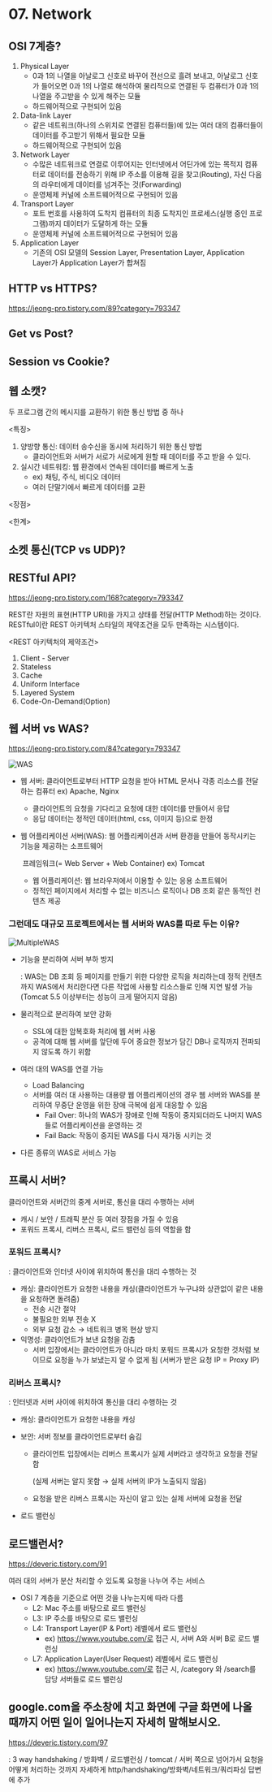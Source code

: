 # 07. Network

## OSI 7계층?

1. Physical Layer
   * 0과 1의 나열을 아날로그 신호로 바꾸어 전선으로 흘려 보내고, 아날로그 신호가 들어오면 0과 1의 나열로 해석하여 물리적으로 연결된 두 컴퓨터가 0과 1의 나열을 주고받을 수 있게 해주는 모듈
   * 하드웨어적으로 구현되어 있음
2. Data-link Layer
   * 같은 네트워크(하나의 스위치로 연결된 컴퓨터들)에 있는 여러 대의 컴퓨터들이 데이터를 주고받기 위해서 필요한 모듈
   * 하드웨어적으로 구현되어 있음
3. Network Layer
   * 수많은 네트워크로 연결로 이루어지는 인터넷에서 어딘가에 있는 목적지 컴퓨터로 데이터를 전송하기 위해 IP 주소를 이용해 길을 찾고(Routing), 자신 다음의 라우터에게 데이터를 넘겨주는 것(Forwarding)
   * 운영체제 커널에 소프트웨어적으로 구현되어 있음
4. Transport Layer
   * 포트 번호를 사용하여 도착지 컴퓨터의 최종 도착지인 프로세스(실행 중인 프로그램)까지 데이터가 도달하게 하는 모듈
   * 운영체제 커널에 소프트웨어적으로 구현되어 있음
5. Application Layer
   * 기존의 OSI 모델의 Session Layer, Presentation Layer, Application Layer가 Application Layer가 합쳐짐



## HTTP vs HTTPS?

https://jeong-pro.tistory.com/89?category=793347



## Get vs Post?



## Session vs Cookie?



## 웹 소캣?

두 프로그램 간의 메시지를 교환하기 위한 통신 방법 중 하나

<특징>

1. 양방향 통신: 데이터 송수신을 동시에 처리하기 위한 통신 방법
   * 클라이언트와 서버가 서로가 서로에게 원할 때 데이터를 주고 받을 수 있다.
2. 실시간 네트워킹: 웹 환경에서 연속된 데이터를 빠르게 노출
   * ex) 채팅, 주식, 비디오 데이터
   * 여러 단말기에서 빠르게 데이터를 교환

<장점>

<한계>



## 소켓 통신(TCP vs UDP)?



## RESTful API?

https://jeong-pro.tistory.com/168?category=793347

REST란 자원의 표현(HTTP URI)을 가지고 상태를 전달(HTTP Method)하는 것이다. RESTful이란 REST 아키텍처 스타일의 제약조건을 모두 만족하는 시스템이다.

<REST 아키텍처의 제약조건>

1. Client - Server
2. Stateless
3. Cache
4. Uniform Interface
5. Layered System
6. Code-On-Demand(Option)



## 웹 서버 vs WAS?

https://jeong-pro.tistory.com/84?category=793347

![WAS](../images/WAS.png)

* 웹 서버: 클라이언트로부터 HTTP 요청을 받아 HTML 문서나 각종 리소스를 전달하는 컴퓨터 ex) Apache, Nginx

  * 클라이언트의 요청을 기다리고 요청에 대한 데이터를 만들어서 응답
  * 응답 데이터는 정적인 데이터(html, css, 이미지 등)으로 한정

* 웹 어플리케이션 서버(WAS): 웹 어플리케이션과 서버 환경을 만들어 동작시키는 기능을 제공하는 소프트웨어

  ​											   프레임워크(= Web Server + Web Container) ex) Tomcat

  * 웹 어플리케이션: 웹 브라우저에서 이용할 수 있는 응용 소프트웨어
  * 정적인 페이지에서 처리할 수 없는 비즈니스 로직이나 DB 조회 같은 동적인 컨텐츠 제공

### 그런데도 대규모 프로젝트에서는 웹 서버와 WAS를 따로 두는 이유?

![MultipleWAS](../images/MultipleWAS.png)

* 기능을 분리하여 서버 부하 방지

  : WAS는 DB 조회 등 페이지를 만들기 위한 다양한 로직을 처리하는데 정적 컨텐츠까지 WAS에서 처리한다면 다른 작업에 사용할 리소스들로 인해 지연 발생 가능 (Tomcat 5.5 이상부터는 성능이 크게 떨어지지 않음)

* 물리적으로 분리하여 보안 강화

  * SSL에 대한 암복호화 처리에 웹 서버 사용
  * 공격에 대해 웹 서버를 앞단에 두어 중요한 정보가 담긴 DB나 로직까지 전파되지 않도록 하기 위함

* 여러 대의 WAS를 연결 가능

  * Load Balancing
  * 서버를 여러 대 사용하는 대용량 웹 어플리케이션의 경우 웹 서버와 WAS를 분리하여 무중단 운영을 위한 장애 극복에 쉽게 대응할 수 있음
    * Fail Over: 하나의 WAS가 장애로 인해 작동이 중지되더라도 나머지 WAS들로 어플리케이션을 운영하는 것
    * Fail Back: 작동이 중지된 WAS를 다시 재가동 시키는 것
* 다른 종류의 WAS로 서비스 가능



## 프록시 서버?

클라이언트와 서버간의 중계 서버로, 통신을 대리 수행하는 서버

* 캐시 / 보안 / 트래픽 분산 등 여러 장점을 가질 수 있음
* 포워드 프록시, 리버스 프록시, 로드 밸런싱 등의 역할을 함

### 포워드 프록시?

: 클라이언트와 인터넷 사이에 위치하여 통신을 대리 수행하는 것

* 캐싱: 클라이언트가 요청한 내용을 캐싱(클라이언트가 누구냐와 상관없이 같은 내용을 요청하면 돌려줌)
  * 전송 시간 절약
  * 불필요한 외부 전송 X
  * 외부 요청 감소 → 네트워크 병목 현상 방지
* 익명성: 클라이언트가 보낸 요청을 감춤
  * 서버 입장에서는 클라이언트가 아니라 마치 포워드 프록시가 요청한 것처럼 보이므로 요청을 누가 보냈는지 알 수 없게 됨 (서버가 받은 요청 IP = Proxy IP)

### 리버스 프록시?

: 인터넷과 서버 사이에 위치하여 통신을 대리 수행하는 것

* 캐싱: 클라이언트가 요청한 내용을 캐싱

* 보안: 서버 정보를 클라이언트로부터 숨김

  * 클라이언트 입장에서는 리버스 프록시가 실제 서버라고 생각하고 요청을 전달함

    (실제 서버는 알지 못함 → 실제 서버의 IP가 노출되지 않음)

  * 요청을 받은 리버스 프록시는 자신이 알고 있는 실제 서버에 요청을 전달

* 로드 밸런싱



## 로드밸런서?

https://deveric.tistory.com/91

여러 대의 서버가 분산 처리할 수 있도록 요청을 나누어 주는 서비스

* OSI 7 계층을 기준으로 어떤 것을 나누는지에 따라 다름
  * L2: Mac 주소를 바탕으로 로드 밸런싱
  * L3: IP 주소를 바탕으로 로드 밸런싱
  * L4: Transport Layer(IP & Port) 레벨에서 로드 밸런싱
    * ex) https://www.youtube.com/로 접근 시, 서버 A와 서버 B로 로드 밸런싱
  * L7: Application Layer(User Request) 레벨에서 로드 밸런싱
    * ex) https://www.youtube.com/로 접근 시, /category 와 /search를 담당 서버들로 로드 밸런싱





## google.com을 주소창에 치고 화면에 구글 화면에 나올 때까지 어떤 일이 일어나는지 자세히 말해보시오.

https://deveric.tistory.com/97

: 3 way handshaking / 방화벽 / 로드밸런싱 / tomcat / 서버 쪽으로 넘어가서 요청을 어떻게 처리하는 것까지 자세하게 http/handshaking/방화벽/네트워크/쿼리파싱 답변에 추가
